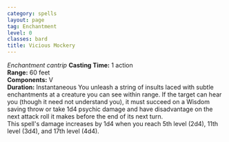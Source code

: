 ```yaml
---
category: spells
layout: page
tag: Enchantment
level: 0
classes: bard
title: Vicious Mockery 
---
```

_Enchantment cantrip_ 
**Casting Time:** 1 action    
**Range:** 60 feet    
**Components:** V    
**Duration:** Instantaneous 
You unleash a string of insults laced with subtle enchantments at a creature you can see within range. If the target can hear you (though it need not understand you), it must succeed on a Wisdom saving throw or take 1d4 psychic damage and have disadvantage on the next attack roll it makes before the end of its next turn.    
This spell's damage increases by 1d4 when you reach 5th level (2d4), 11th level (3d4), and 17th level (4d4).
